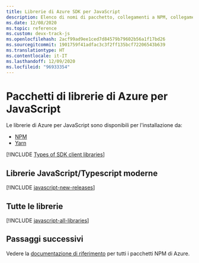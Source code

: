 ```yaml
---
title: Librerie di Azure SDK per JavaScript
description: Elenco di nomi di pacchetto, collegamenti a NPM, collegamenti alla documentazione e collegamenti al codice sorgente per tutte le librerie include in Azure SDK per JavaScript.
ms.date: 12/08/2020
ms.topic: reference
ms.custom: devx-track-js
ms.openlocfilehash: 2acf99ad9ee1ced7d84579b79602b56a1f17bd26
ms.sourcegitcommit: 1901759f41adfac3c3f2ff135bcf72206543b639
ms.translationtype: HT
ms.contentlocale: it-IT
ms.lasthandoff: 12/09/2020
ms.locfileid: "96933354"
---
```

# <a name="azure-libraries-packages-for-javascript"></a>Pacchetti di librerie di Azure per JavaScript

Le librerie di Azure per JavaScript sono disponibili per l'installazione da:
* [NPM](https://www.npmjs.com/)
* [Yarn](https://yarnpkg.com/)


[!INCLUDE [Types of SDK client libraries](includes/azure-sdk-types.md)]

## <a name="modern-javascripttypescript-libraries"></a>Librerie JavaScript/Typescript moderne

[!INCLUDE [javascript-new-releases](../includes/javascript-new.md)]

## <a name="all-libraries"></a>Tutte le librerie

[!INCLUDE [javascript-all-libraries](../includes/javascript-all.md)]

## <a name="next-steps"></a>Passaggi successivi

Vedere la [documentazione di riferimento](/javascript/api/overview/azure/?view=azure-node-latest) per tutti i pacchetti NPM di Azure.